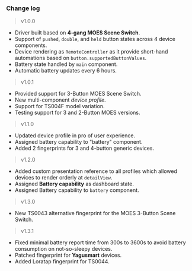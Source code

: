### Change log

> v1.0.0
  - Driver built based on **4-gang MOES Scene Switch**.
  - Support of `pushed`, `double`, and `held` button
    states across 4 device components.
  - Device rendering as `RemoteController` as it provide
    short-hand automations based on `button.supportedButtonValues`.
  - Battery state handled by `main` component.
  - Automatic battery updates every 6 hours.

> v1.0.1
  - Provided support for 3-Button MOES Scene Switch.
  - New multi-component *device profile*.
  - Support for TS004F model variation.
  - Testing support for 3 and 2-Button MOES versions.

> v1.1.0
  - Updated device profile in pro of user experience.
  - Assigned battery capability to "battery" component.
  - Added 2 fingerprints for 3 and 4-button generic devices.

> v1.2.0
  - Added custom presentation reference to all profiles
    which allowed devices to render orderly at `detailView`.
  - Assigned **Battery capability** as dashboard state.
  - Assigned Battery capability to `battery` component.

> v1.3.0
  - New TS0043 alternative fingerprint for the MOES
    3-Button Scene Switch.

> v1.3.1
  - Fixed minimal battery report time from 300s to 3600s
    to avoid battery consumption on not-so-sleepy devices.
  - Patched fingerprint for **Yagusmart** devices.
  - Added Loratap fingerprint for TS0044.